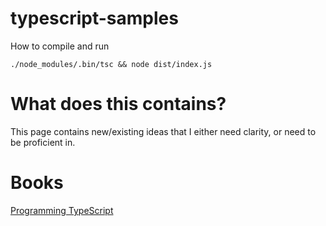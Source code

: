 # typescript-samples
How to compile and run
```shell
./node_modules/.bin/tsc && node dist/index.js
```
# What does this contains?
This page contains new/existing ideas that I either need clarity, or need to be proficient in.

# Books
[Programming TypeScript](/books/Programming_TypeScript/README.md)